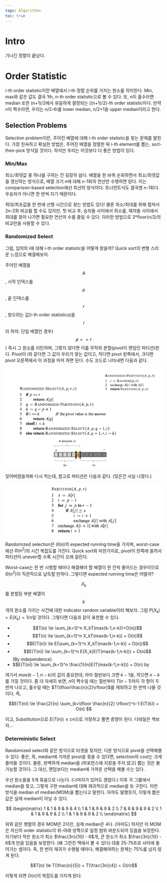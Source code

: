 ```yaml
---
tags: Algorithms
toc: true
---
```


# Intro
기나긴 정렬이 끝났다.


# Order Statistic
i-th order statistic이란 배열에서 i-th 정렬 순위를 가지는 원소를 의미한다. Min, max와 같은 값도 결국 1th, n-th order statistic으로 볼 수 있다. 또, n이 홀수라면 median 또한 (n+1)/2에서 유일하게 결정되는 ((n+1)/2)-th order statistic이다. 만약 n이 짝수라면, 우리는 n/2-th를 lower median, n/2+1을 upper median이라고 한다.

## Selection Problems
Selection problem이란, 주어진 배열에 대해 i-th order statistic을 찾는 문제를 말한다. 가장 친숙하고 확실한 방법은, 주어진 배열을 정렬한 뒤 i-th element를 뽑는, sort-then-pick 방식일 것이다. 하지만 우리는 이것보다 더 좋은 방법이 있다.

### Min/Max
최소/최댓값 중 하나를 구하는 건 굉장히 쉽다. 배열을 한 바퀴 순회하면서 최소/최댓값을 갱신하는 방식으로, 배열 크기 n에 대해 n-1회의 연산만 수행하면 된다. 이는 comparison-based selection에선 최선의 방식이다. 토너먼트식도 결국엔 n-1회다. 우승자가 아니면 한 번씩 지기 때문이다.

최대/최솟값을 한 번에 선형 시간으로 찾는 방법도 있다! 물론 최소/최대를 위해 합쳐서 2n-2회 비교를 할 수도 있지만, 첫 비교 후, 승자들 사이에서 최소를, 패자들 사이에서 최대를 찾아 나가면 필요한 연산의 수를 줄일 수 있다. 이러한 방법으로 3\*floor(n/2)의 비교만을 사용할 수 있다.

### Randomized Select
그럼, 임의의 i에 대해 i-th order statistic을 어떻게 찾을까? Quick sort의 변형 스러운 느낌으로 해결해보자.

주어진 배열을 $$A$$, 시작 인덱스를 $$p$$, 끝 인덱스를 $$r$$, 찾으려는 값(i-th order statistics)을 $$i$$라 하자. 단일 배열인 경우($$p == r$$) 즉시 그 원소를 리턴하며, 그렇지 않다면 이를 무작위 분할(pivot이 랜덤인 파티션)한다. Pivot이 i와 같다면 그 값이 우리가 찾는 값이고, 작다면 pivot 왼쪽에서, 크다면 pivot 오른쪽에서 이 과정을 마저 하면 된다. 수도 코드로 나타내면 다음과 같다.

![](/imgs/algorithm/algo13.png)

잊어버렸을까봐 다시 적는데, 참고로 파티션은 다음과 같다. (잊은건 사실 나였다.)

![](/imgs/algorithm/algo14.png)

Randomized selection은 $\Theta(n)$의 expected running time을 가지며, worst-case에선 $\Theta(n^2)$의 시간 복잡도를 가진다. Quick sort와 마찬가지로, pivot이 한쪽에 쏠려서 파티션이 uneven할 수록 시간이 오래 걸린다.

Worst-case는 한 번 시행할 때마다 해결해야 할 배열이 한 칸씩 줄어드는 경우이므로 $\Theta(n^2)$이 직관적으로 납득할 만하다. 그렇다면 expected running time은 어떨까? 

$$X_k$$를 분할된 부분 배열이 $$k$$개의 원소를 가지는 사건에 대한 indicator random variable이라 해보자. 그럼 $P(X_k) = E(X_k) = 1/n$일 것이다. 그렇다면 다음과 같이 표현할 수 있다.

- $$T(n) \le \sum_{k=1}^n X_kT(max(k-1,n-k))+O(n))$$
- $$T(n) \le \sum_{k=1}^n X_kT(max(k-1,n-k)) + O(n)$$
- $$E(T(n)) \le E(\sum_{k=1}^n X_kT(max(k-1,n-k)) + O(n))$$
- $$E(T(n)) \le \sum_{k=1}^n E(X_k)E(T(max(k-1,n-k))) + O(n)$$ (By independence)
- $$E(T(n)) \le \sum_{k=1}^n \frac{1}{n}E(T(max(k-1,n-k))) + O(n) by 

여기서 $max(k-1, n-k)$의 값이 중요한데, 아마 절반보다 크면 $k-1$을, 작으면 $n-k$를 가질 것이다. 좀 더 자세히 보면, $n$이 짝수일 때는 절반부터 $T(n-1)$까지 각 항이 두 번씩 나오고, 홀수일 때는 $T(\lfloor\frac{n}{2}\rfloor)$를 제외하고 한 번씩 나올 것이다. 즉,

$$E(T(n)) \le \frac{2}{n} \sum_{k=\lfloor \frac{n}{2} \rfloor}^n-1 E(T(k)) + O(n) $$

이고, Substitution으로 $E(T(n)) \le cn$으로 가정하고 풀면 증명이 된다. 디테일은 책보자...

### Deterministic Select
Randomized select와 같은 방식으로 타겟을 찾지만, 다른 방식으로 pivot을 선택해볼 수 있다. 좋은, 즉, median에 가까운 pivot을 찾을 수 있다면, selection의 cost는 크게 줄어들 것이다. 물론, 완벽하게 median을 (퍼포먼스에 지장을 주지 않고) 뽑는 것은 불가능할 것이다. 그 대신, 랜덤보다는 median에 가까운 선택을 해볼 수는 있다.


우선 원소들을 5개 묶음으로 나눈다. (나머지가 있어도 괜찮다.) 이후 각 그룹에서 median을 찾고, 그렇게 구한 median에 대해 재귀적으로 median을 또 구한다. 이런 방식을 median of median(MOM)을 뽑는다고 말한다. 아까도 말했듯이, 이렇게 뽑은 값은 실제 median이 아닐 수 있다.

$$
	\begin{matrix}
	1 & 1 & 9 & 9 & 4 \\
	1 & 1 & 9 & 9 & 2 \\
	7 & 8 & 9 & 9 & 2 \\
	1 & 1 & 9 & 9 & 2 \\
	1 & 1 & 9 & 9 & 2 \\
	\end{matrix}
$$

위와 같은 행렬의 경우 MOM은 2지만, 실제 median은 4다. (아마도) 하지만 이 MOM은 자신의 order statistic이 위-아래 양쪽으로 일정 범위 바운드되어 있음을 보장한다. 자기보다 작은 원소가 최소 $\frac{3n}{10} - 6$개, 큰 원소가 최소 $\frac{3n}{10} - 6$개 만큼 있음을 보장한다. (왜 그런진 책에서 볼 수 있다) 대충 25-75프로 사이에 들어가는 셈이다. 즉, 한 번의 재귀가 수행될 때마다, 해결해야하는 문제는 75%를 넘지 않게 된다. 

$$T(n) \le T(\frac{n}{5}) + T(\frac{3n}{4}) + O(n)$$

이렇게 되면 $O(n)$의 복잡도를 가지게 된다.